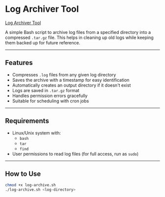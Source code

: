 # Log Archiver Tool

[Log Archiver Tool](https://roadmap.sh/projects/log-archive-tool)

A simple Bash script to archive log files from a specified directory into a compressed `.tar.gz` file. This helps in cleaning up old logs while keeping them backed up for future reference.

---

## Features

- Compresses `.log` files from any given log directory
- Saves the archive with a timestamp for easy identification
- Automatically creates an output directory if it doesn't exist
- Logs are saved in `.tar.gz` format
- Handles permission errors gracefully
- Suitable for scheduling with cron jobs

---

## Requirements

- Linux/Unix system with:
  - `bash`
  - `tar`
  - `find`
- User permissions to read log files (for full access, run as `sudo`)

---

## How to Use

```bash
chmod +x log-archive.sh
./log-archive.sh <log-directory>

